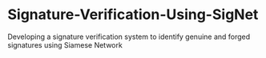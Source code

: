 # Signature-Verification-Using-SigNet
Developing a signature verification system to identify genuine and forged signatures using Siamese Network

